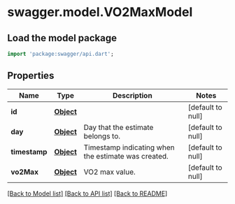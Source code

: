 # swagger.model.VO2MaxModel

## Load the model package
```dart
import 'package:swagger/api.dart';
```

## Properties
Name | Type | Description | Notes
------------ | ------------- | ------------- | -------------
**id** | [**Object**](Object.md) |  | [default to null]
**day** | [**Object**](Object.md) | Day that the estimate belongs to. | [default to null]
**timestamp** | [**Object**](Object.md) | Timestamp indicating when the estimate was created. | [default to null]
**vo2Max** | [**Object**](Object.md) | VO2 max value. | [default to null]

[[Back to Model list]](../README.md#documentation-for-models) [[Back to API list]](../README.md#documentation-for-api-endpoints) [[Back to README]](../README.md)

